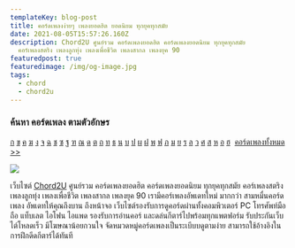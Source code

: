 ```yaml
---
templateKey: blog-post
title: คอร์ดเพลงง่ายๆ เพลงยอดฮิต ยอดนิยม ทุกยุคทุกสมัย
date: 2021-08-05T15:57:26.160Z
description: Chord2U ศูนย์รวม คอร์ดเพลงยอดฮิต คอร์ดเพลงยอดนิยม ทุกยุคทุกสมัย
  คอร์เพลงสตริง เพลงลูกทุ่ง เพลงเพื่อชีวิต เพลงสากล เพลงยุค 90
featuredpost: true
featuredimage: /img/og-image.jpg
tags:
  - chord
  - chord2u
---
```

<!--StartFragment-->

### ค้นหา คอร์ดเพลง ตามตัวอักษร

[ก](https://www.chord2u.com/song/%E0%B8%81) [ข](https://www.chord2u.com/song/%E0%B8%82) [ค](https://www.chord2u.com/song/%E0%B8%84) [ฆ](https://www.chord2u.com/song/%E0%B8%86) [ง](https://www.chord2u.com/song/%E0%B8%87) [จ](https://www.chord2u.com/song/%E0%B8%88) [ฉ](https://www.chord2u.com/song/%E0%B8%89) [ช](https://www.chord2u.com/song/%E0%B8%8A) [ซ](https://www.chord2u.com/song/%E0%B8%8B) [ฐ](https://www.chord2u.com/song/%E0%B8%90) [ฑ](https://www.chord2u.com/song/%E0%B8%91) [ณ](https://www.chord2u.com/song/%E0%B8%93) [ด](https://www.chord2u.com/song/%E0%B8%94) [ต](https://www.chord2u.com/song/%E0%B8%95) [ถ](https://www.chord2u.com/song/%E0%B8%96) [ท](https://www.chord2u.com/song/%E0%B8%97) [ธ](https://www.chord2u.com/song/%E0%B8%98) [น](https://www.chord2u.com/song/%E0%B8%99) [บ](https://www.chord2u.com/song/%E0%B8%9A) [ป](https://www.chord2u.com/song/%E0%B8%9B) [ผ](https://www.chord2u.com/song/%E0%B8%9C) [ฝ](https://www.chord2u.com/song/%E0%B8%9D) [พ](https://www.chord2u.com/song/%E0%B8%9E) [ฟ](https://www.chord2u.com/song/%E0%B8%9F) [ภ](https://www.chord2u.com/song/%E0%B8%A0) [ม](https://www.chord2u.com/song/%E0%B8%A1) [ย](https://www.chord2u.com/song/%E0%B8%A2) [ร](https://www.chord2u.com/song/%E0%B8%A3) [ล](https://www.chord2u.com/song/%E0%B8%A5) [ว](https://www.chord2u.com/song/%E0%B8%A7) [ศ](https://www.chord2u.com/song/%E0%B8%A8) [ส](https://www.chord2u.com/song/%E0%B8%AA) [ห](https://www.chord2u.com/song/%E0%B8%AB) [อ](https://www.chord2u.com/song/%E0%B8%AD) [ฮ](https://www.chord2u.com/song/%E0%B8%AE)  [คอร์ดเพลงทั้งหมด >>](https://www.chord2u.com/)

<!--StartFragment-->

![](https://www.chord2u.com/wp-content/uploads/2021/07/musical-instrument-shop-featuring-artist-1.jpg)

<!--EndFragment-->

เว็บไซต์ [Chord2U](https://www.chord2u.com/) ศูนย์รวม คอร์ดเพลงยอดฮิต คอร์ดเพลงยอดนิยม ทุกยุคทุกสมัย คอร์เพลงสตริง เพลงลูกทุ่ง เพลงเพื่อชีวิต เพลงสากล เพลงยุค 90 เรามีคอร์เพลงอัพเดทใหม่ มากกว่า สามหมื่นคอร์ดเพลง อัพเดทให้คุณถึงบาน ถึงหน้าจอ เว็บไซต์รองรับการดูคอร์ดผ่านทั้งคอมพิวเตอร์ PC โทรศัพท์มือถือ แท็บเลต ไอโฟน ไอแพด รองรับการอ่านคอร์ และดล่นกีตาร์ไปพร้อมทุกแพตฟอร์ม รับประกันเว็บไต์โหลดเร็ว มีโฆษณาน้อยกวนใจ จัดหมวดหมู่คอร์ดเพลงเป็นระเบีบบดูตามง่าย สามารถใช้อ้างอิงในการฝึกดีดกีตาร์ได้ทันที

<!--EndFragment-->